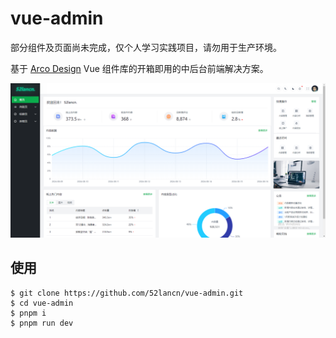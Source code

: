# vue-admin

部分组件及页面尚未完成，仅个人学习实践项目，请勿用于生产环境。

基于 [Arco Design](https://arco.design/) Vue 组件库的开箱即用的中后台前端解决方案。

![首页](public/home.png)


## 使用

```shell
$ git clone https://github.com/52lancn/vue-admin.git
$ cd vue-admin
$ pnpm i
$ pnpm run dev
```
